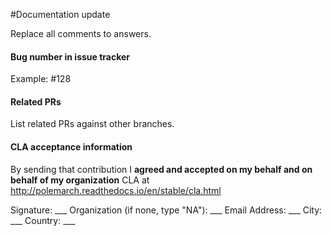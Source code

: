 #Documentation update

Replace all comments to answers.

#### Bug number in issue tracker

Example: #128

#### Related PRs

List related PRs against other branches.

#### CLA acceptance information

By sending that contribution I **agreed and accepted on my behalf and on
behalf of my organization** CLA at
http://polemarch.readthedocs.io/en/stable/cla.html

Signature: ___
Organization (if none, type "NA"): ___
Email Address: ___
City: ___
Country: ___